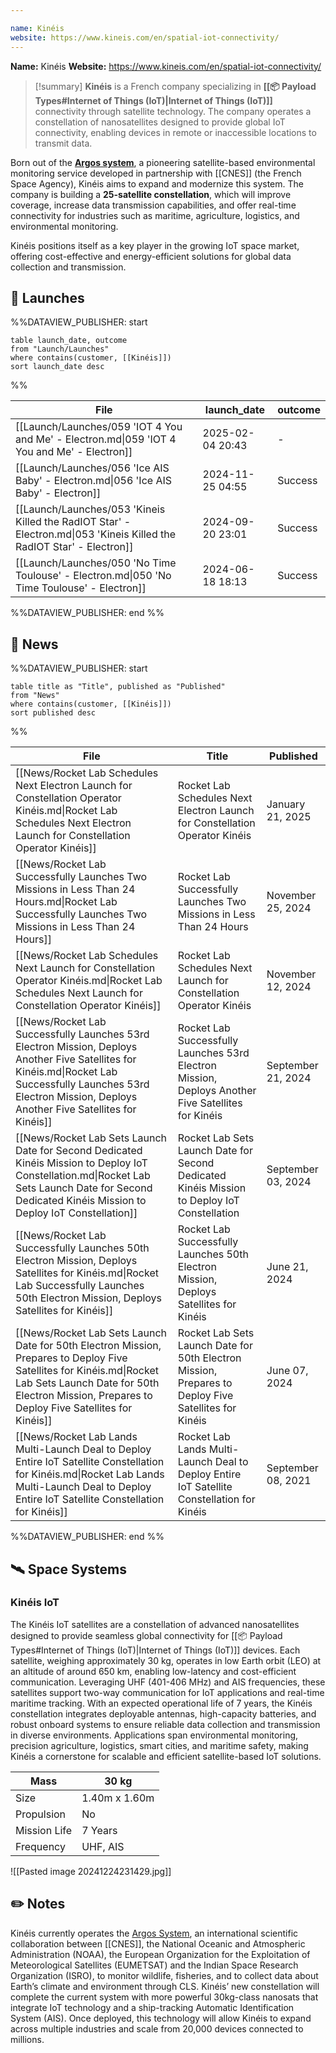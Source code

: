 ```yaml
---

name: Kinéis
website: https://www.kineis.com/en/spatial-iot-connectivity/
---
```


**Name:** Kinéis
**Website:** https://www.kineis.com/en/spatial-iot-connectivity/

>[!summary]
**Kinéis** is a French company specializing in **[[📦 Payload Types#Internet of Things (IoT)|Internet of Things (IoT)]]** connectivity through satellite technology. The company operates a constellation of nanosatellites designed to provide global IoT connectivity, enabling devices in remote or inaccessible locations to transmit data. 
>
Born out of the **[Argos system](https://en.wikipedia.org/wiki/Argos_(satellite_system))**, a pioneering satellite-based environmental monitoring service developed in partnership with [[CNES]] (the French Space Agency), Kinéis aims to expand and modernize this system. The company is building a **25-satellite constellation**, which will improve coverage, increase data transmission capabilities, and offer real-time connectivity for industries such as maritime, agriculture, logistics, and environmental monitoring.
>
Kinéis positions itself as a key player in the growing IoT space market, offering cost-effective and energy-efficient solutions for global data collection and transmission.

## 🚀 Launches
%%DATAVIEW_PUBLISHER: start
```
table launch_date, outcome
from "Launch/Launches"
where contains(customer, [[Kinéis]])
sort launch_date desc
```
%%

| File                                                                                                                  | launch_date      | outcome |
| --------------------------------------------------------------------------------------------------------------------- | ---------------- | ------- |
| [[Launch/Launches/059 'IOT 4 You and Me' - Electron.md\|059 'IOT 4 You and Me' - Electron]]                           | 2025-02-04 20:43 | \-      |
| [[Launch/Launches/056 'Ice AIS Baby' - Electron.md\|056 'Ice AIS Baby' - Electron]]                                   | 2024-11-25 04:55 | Success |
| [[Launch/Launches/053 'Kineis Killed the RadIOT Star' - Electron.md\|053 'Kineis Killed the RadIOT Star' - Electron]] | 2024-09-20 23:01 | Success |
| [[Launch/Launches/050 'No Time Toulouse' - Electron.md\|050 'No Time Toulouse' - Electron]]                           | 2024-06-18 18:13 | Success |

%%DATAVIEW_PUBLISHER: end %%

## 📰 News
%%DATAVIEW_PUBLISHER: start
```
table title as "Title", published as "Published"
from "News"
where contains(customer, [[Kinéis]])
sort published desc
```
%%

| File                                                                                                                                                                                                                   | Title                                                                                                 | Published          |
| ---------------------------------------------------------------------------------------------------------------------------------------------------------------------------------------------------------------------- | ----------------------------------------------------------------------------------------------------- | ------------------ |
| [[News/Rocket Lab Schedules Next Electron Launch for Constellation Operator Kinéis.md\|Rocket Lab Schedules Next Electron Launch for Constellation Operator Kinéis]]                                                   | Rocket Lab Schedules Next Electron Launch for Constellation Operator Kinéis                           | January 21, 2025   |
| [[News/Rocket Lab Successfully Launches Two Missions in Less Than 24 Hours.md\|Rocket Lab Successfully Launches Two Missions in Less Than 24 Hours]]                                                                   | Rocket Lab Successfully Launches Two Missions in Less Than 24 Hours                                   | November 25, 2024  |
| [[News/Rocket Lab Schedules Next Launch for Constellation Operator Kinéis.md\|Rocket Lab Schedules Next Launch for Constellation Operator Kinéis]]                                                                     | Rocket Lab Schedules Next Launch for Constellation Operator Kinéis                                    | November 12, 2024  |
| [[News/Rocket Lab Successfully Launches 53rd Electron Mission, Deploys Another Five Satellites for Kinéis.md\|Rocket Lab Successfully Launches 53rd Electron Mission, Deploys Another Five Satellites for Kinéis]]     | Rocket Lab Successfully Launches 53rd Electron Mission, Deploys Another Five Satellites for Kinéis    | September 21, 2024 |
| [[News/Rocket Lab Sets Launch Date for Second Dedicated Kinéis Mission to Deploy IoT Constellation.md\|Rocket Lab Sets Launch Date for Second Dedicated Kinéis Mission to Deploy IoT Constellation]]                   | Rocket Lab Sets Launch Date for Second Dedicated Kinéis Mission to Deploy IoT Constellation           | September 03, 2024 |
| [[News/Rocket Lab Successfully Launches 50th Electron Mission, Deploys Satellites for Kinéis.md\|Rocket Lab Successfully Launches 50th Electron Mission, Deploys Satellites for Kinéis]]                               | Rocket Lab Successfully Launches 50th Electron Mission, Deploys Satellites for Kinéis                 | June 21, 2024      |
| [[News/Rocket Lab Sets Launch Date for 50th Electron Mission, Prepares to Deploy Five Satellites for Kinéis.md\|Rocket Lab Sets Launch Date for 50th Electron Mission, Prepares to Deploy Five Satellites for Kinéis]] | Rocket Lab Sets Launch Date for 50th Electron Mission, Prepares to Deploy Five Satellites for Kinéis  | June 07, 2024      |
| [[News/Rocket Lab Lands Multi-Launch Deal to Deploy Entire IoT Satellite Constellation for Kinéis.md\|Rocket Lab Lands Multi-Launch Deal to Deploy Entire IoT Satellite Constellation for Kinéis]]                     | Rocket Lab Lands Multi-Launch Deal to Deploy Entire IoT Satellite Constellation for Kinéis            | September 08, 2021 |

%%DATAVIEW_PUBLISHER: end %%
## 🛰️ Space Systems

### Kinéis IoT

The Kinéis IoT satellites are a constellation of advanced nanosatellites designed to provide seamless global connectivity for [[📦 Payload Types#Internet of Things (IoT)|Internet of Things (IoT)]] devices. Each satellite, weighing approximately 30 kg, operates in low Earth orbit (LEO) at an altitude of around 650 km, enabling low-latency and cost-efficient communication. Leveraging UHF (401-406 MHz) and AIS frequencies, these satellites support two-way communication for IoT applications and real-time maritime tracking. With an expected operational life of 7 years, the Kinéis constellation integrates deployable antennas, high-capacity batteries, and robust onboard systems to ensure reliable data collection and transmission in diverse environments. Applications span environmental monitoring, precision agriculture, logistics, smart cities, and maritime safety, making Kinéis a cornerstone for scalable and efficient satellite-based IoT solutions.

| Mass         | 30 kg         |
| ------------ | ------------- |
| Size         | 1.40m x 1.60m |
| Propulsion   | No            |
| Mission Life | 7 Years       |
| Frequency    | UHF, AIS      |

![[Pasted image 20241224231429.jpg]]

## ✏️ Notes

Kinéis currently operates the [Argos System](https://en.wikipedia.org/wiki/Argos_(satellite_system)), an international scientific collaboration between [[CNES]], the National Oceanic and Atmospheric Administration (NOAA), the European Organization for the Exploitation of Meteorological Satellites (EUMETSAT) and the Indian Space Research Organization (ISRO), to monitor wildlife, fisheries, and to collect data about Earth’s climate and environment through CLS. Kinéis’ new constellation will complete the current system with more powerful 30kg-class nanosats that integrate IoT technology and a ship-tracking Automatic Identification System (AIS). Once deployed, this technology will allow Kinéis to expand across multiple industries and scale from 20,000 devices connected to millions.